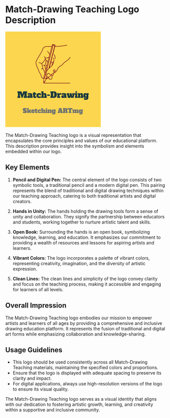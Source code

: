 # Match-Drawing Teaching Logo Description
![Match-Drawing](./Match-Drawing.jpg)

The Match-Drawing Teaching logo is a visual representation that encapsulates the core principles and values of our educational platform. This description provides insight into the symbolism and elements embedded within our logo.

## Key Elements

1. **Pencil and Digital Pen:** The central element of the logo consists of two symbolic tools, a traditional pencil and a modern digital pen. This pairing represents the blend of traditional and digital drawing techniques within our teaching approach, catering to both traditional artists and digital creators.

2. **Hands in Unity:** The hands holding the drawing tools form a sense of unity and collaboration. They signify the partnership between educators and students, working together to nurture artistic talent and skills.

3. **Open Book:** Surrounding the hands is an open book, symbolizing knowledge, learning, and education. It emphasizes our commitment to providing a wealth of resources and lessons for aspiring artists and learners.

4. **Vibrant Colors:** The logo incorporates a palette of vibrant colors, representing creativity, imagination, and the diversity of artistic expression.

5. **Clean Lines:** The clean lines and simplicity of the logo convey clarity and focus on the teaching process, making it accessible and engaging for learners of all levels.

## Overall Impression

The Match-Drawing Teaching logo embodies our mission to empower artists and learners of all ages by providing a comprehensive and inclusive drawing education platform. It represents the fusion of traditional and digital art forms while emphasizing collaboration and knowledge-sharing.

## Usage Guidelines

- This logo should be used consistently across all Match-Drawing Teaching materials, maintaining the specified colors and proportions.
- Ensure that the logo is displayed with adequate spacing to preserve its clarity and impact.
- For digital applications, always use high-resolution versions of the logo to ensure its visual quality.

The Match-Drawing Teaching logo serves as a visual identity that aligns with our dedication to fostering artistic growth, learning, and creativity within a supportive and inclusive community.
